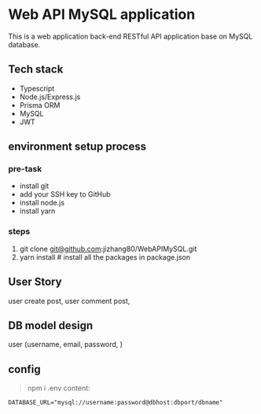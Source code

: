 # Web API MySQL application

This is a web application back-end RESTful API application base on MySQL database.

## Tech stack
* Typescript
* Node.js/Express.js
* Prisma ORM
* MySQL
* JWT

## environment setup process
### pre-task
* install git
* add your SSH key to GitHub
* install node.js
* install yarn
### steps
1. git clone git@github.com:jizhang80/WebAPIMySQL.git
2. yarn install # install all the packages in package.json

## User Story
user create post,
user comment post,

## DB model design

user (username, email, password, )

## config
> npm i
.env content:
```
DATABASE_URL="mysql://username:password@dbhost:dbport/dbname"
```
